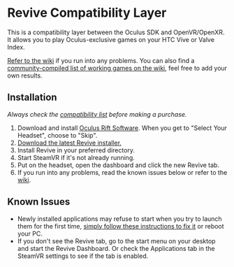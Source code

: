 # Revive Compatibility Layer

This is a compatibility layer between the Oculus SDK and OpenVR/OpenXR. It allows you to play Oculus-exclusive games on your HTC Vive or Valve Index.

[Refer to the wiki](https://github.com/LibreVR/Revive/wiki) if you run into any problems. You can also find a [community-compiled list of working games on the wiki](https://github.com/LibreVR/Revive/wiki/Compatibility-list), feel free to add your own results.

## Installation

*Always check the [compatibility list](https://github.com/LibreVR/Revive/wiki/Compatibility-list) before making a purchase.*

1. Download and install [Oculus Rift Software](https://www.oculus.com/en-us/setup/). When you get to "Select Your Headset", choose to "Skip".
2. [Download the latest Revive installer.](https://github.com/LibreVR/Revive/releases/latest)
3. Install Revive in your preferred directory.
4. Start SteamVR if it's not already running.
5. Put on the headset, open the dashboard and click the new Revive tab.
6. If you run into any problems, read the known issues below or refer to the [wiki](https://github.com/LibreVR/Revive/wiki).

## Known Issues

- Newly installed applications may refuse to start when you try to launch them for the first time, [simply follow these instructions to fix it](https://github.com/LibreVR/Revive/wiki/Troubleshooting#im-getting-an-entitlement-error-or-oculus-rift-not-found) or reboot your PC.
- If you don't see the Revive tab, go to the start menu on your desktop and start the Revive Dashboard. Or check the Applications tab in the SteamVR settings to see if the tab is enabled.
